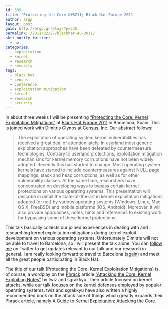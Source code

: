 ```yaml
---
id: 335
title: 'Protecting the Core &#8211; Black Hat Europe 2011'
author: argp
layout: post
guid: http://argp.gr/blog/?p=335
permalink: /2011/02/27/blackhat-eu-2011/
aktt_notify_twitter:
  - no
categories:
  - exploitation
  - kernel
  - research
  - security
tags:
  - black hat
  - census
  - conference
  - exploitation mitigation
  - kernel
  - research
  - security
---
```

In about three weeks I will be presenting [&#8220;Protecting the Core: Kernel Exploitation Mitigations&#8221;][1] at [Black Hat Europe 2011][2] in Barcelona, Spain. This is joined work with Dimitris Glynos at [Census, Inc][3]. Our abstract follows:

> The exploitation of operating system kernel vulnerabilities has received a great deal of attention lately. In userland most generic exploitation approaches have been defeated by countermeasure technologies. Contrary to userland protections, exploitation mitigation mechanisms for kernel memory corruptions have not been widely adopted. Recently this has started to change. Most operating system kernels have started to include countermeasures against NULL page mappings, stack and heap corruptions, as well as for other vulnerability classes. At the same time, researchers have concentrated on developing ways to bypass certain kernel protections on various operating systems. This presentation will describe in detail the state-of-the-art in kernel exploitation mitigations adopted (or not) by various operating systems (Windows, Linux, Mac OS X, FreeBSD) and mobile platforms (iOS, Android). Moreover, it will also provide approaches, notes, hints and references to existing work for bypassing some of these kernel protections. 

This talk basically collects our joined experiences in dealing with and researching kernel exploitation mitigations during kernel exploit development on various operating systems. Unfortunately Dimitris will not be able to travel to Barcelona, so I will present the talk alone. You can [follow me][4] on Twitter to get updates relevant to our talk and our research in general. I am really looking forward to travel to Barcelona ([again][5]) and meet all the great people participating in Black Hat.

The title of our talk (Protecting the Core: Kernel Exploitation Mitigations) is, of course, a wordplay on the [Phrack][6] article [&#8220;Attacking the Core: Kernel Exploiting Notes&#8221;][7] by twiz and sgrakkyu. Their article focused on kernel attacks, while our talk focuses on the kernel defenses employed by popular operating systems. twiz and sgrakkyu have also written a highly recommended book on the attack side of things which greatly expands their Phrack article, namely [A Guide to Kernel Exploitation: Attacking the Core][8]<img src="http://www.assoc-amazon.com/e/ir?t=argp-20&#038;l=as2&#038;o=1&#038;a=1597494860" width="1" height="1" border="0" alt="" style="border:none !important; margin:0px !important;" />.

 [1]: https://www.blackhat.com/html/bh-eu-11/bh-eu-11-briefings.html#Argyroudis
 [2]: https://www.blackhat.com/html/bh-eu-11/bh-eu-11-home.html
 [3]: http://census-labs.com/
 [4]: http://twitter.com/_argp
 [5]: http://sysc.tl/2010/04/22/blackhat-eu-2010-update/
 [6]: http://www.phrack.org/
 [7]: http://www.phrack.org/issues.html?issue=64&#038;id=6
 [8]: http://www.amazon.com/gp/product/1597494860?ie=UTF8&#038;tag=argp-20&#038;linkCode=as2&#038;camp=1789&#038;creative=390957&#038;creativeASIN=1597494860